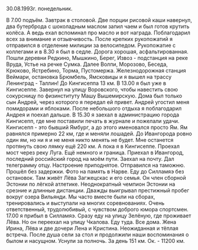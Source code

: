 30.08.1993г. понедельник.

В 7.00 подъём. Завтрак в столовой. Две порции рисовой каши навернул, два бутерброда с шоколадным маслом запил чаем и был готов крутить колёса. А ведь ехал вспоминал про масло и вот награда. Поблагодарил всех за внимание и отзывчивость. После крепких рукопожатий я отправился в отделение милиции за велосипедом. Рукопожатие с коллегами и в 8.30 я был в седле.
  Дорога хорошая, асфальтированная. Пошли деревни Редкино, Мышкино, Берег, Извоз - подстанция на реке Вруда, Устье на речке Сумка.
  Далее Волпи, Морозово, Беседа, Крюково, Ястребино, Торма, Пустомержа. Железнодорожная станция Веймари, остановка Брюмбель, Ямсковицы и я вышел на трассу Ленинград - Таллин! До Кингисеппа 13 км. 
  В 13.00 я был уже в Кингисеппе. Завернул на улицу Воровского, чтобы навестить свою сокурсницу по физинституту  Машу Вышемирскую. Дома был только сын Андрей, через которого я передал ей привет. Андрей угостил меня помидорами и яблоками. После небольшого отдыха я поблагодарил Андрея и поехал дальше.
   В 15.30 я заехал в администрацию города Кингисепп, где мне поставили печать в журнале и пожелали удачи. Кингисепп - это бывший Ямбург, а до этого именовался просто Ям. Ям равнялся примерно 22 км, где и меняли лошадей. До Ивангорода ровно один ям, но ни я и не меня никто менять не будет. Мне останется протянуть свою лямку ещё 220 км.
  А пока я в Кингисеппе. Проехал мост через реку Луга. Ещё немного и граница.
 Приехал в Ивангород, последний российский город на моём пути. Заехал на почту. Дал телеграмму отцу. Настроение приподнятое. Отправился на таможню. Прошёл без задержки. Фото на память в Нарве. Еду до Силламяэ без остановок. Там живёт Лёва Загжецскас и его семья. Он член сборной Эстонии по лёгкой атлетике. Неоднократный чемпион Эстонии на срезние и длинные дистанции. Дважды выигрывал престижный пробег вокруг озера Вильянди. Мы часто вместе были на сборах, тренировались и выступали на многих соревнованиях. Очень ответственный, трудолюбивый, с чувством доброго юмора спортсмен.
   17.00 я прибыл в Силламяэ. Сразу еду на улицу Зелёную, где проживает Лёва. Но он переехал на улицу Чкалова. Еду туда. Все дома. Жена Ирина, Лёва и две дочери Лена и Кристина. Неожиданная и тёплая встреча. После душа сели за стол и продолжили наши воспоминания о былом и насущном. Уснули за полночь.
  За день 151 км. Ок. - 11200 км.
